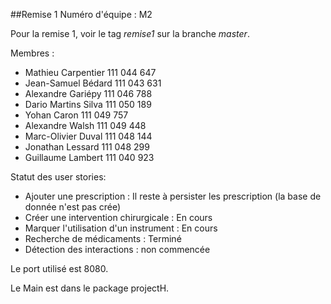 ##Remise 1
Numéro d'équipe : M2

Pour la remise 1, voir le tag *remise1* sur la branche *master*.

Membres :

* Mathieu Carpentier 111 044 647
* Jean-Samuel Bédard 111 043 631
* Alexandre Gariépy 111 046 788
* Dario Martins Silva 111 050 189
* Yohan Caron 111 049 757
* Alexandre Walsh 111 049 448
* Marc-Olivier Duval 111 048 144
* Jonathan Lessard 111 048 299
* Guillaume Lambert 111 040 923

Statut des user stories:
* Ajouter une prescription : Il reste à persister les prescription (la base de donnée n'est pas crée)
* Créer une intervention chirurgicale : En cours
* Marquer l'utilisation d'un instrument : En cours
* Recherche de médicaments : Terminé
* Détection des interactions : non commencée

Le port utilisé est 8080.

Le Main est dans le package projectH.
